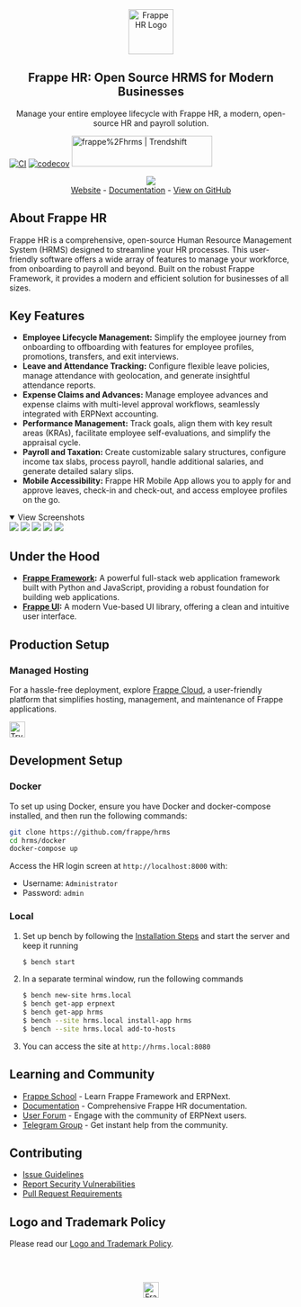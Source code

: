 <div align="center">
    <a href="https://frappe.io/hr">
        <img src=".github/frappe-hr-logo.png" height="80px" width="80px" alt="Frappe HR Logo">
    </a>
    <h2>Frappe HR: Open Source HRMS for Modern Businesses</h2>
    <p>Manage your entire employee lifecycle with Frappe HR, a modern, open-source HR and payroll solution.</p>
</div>

[![CI](https://github.com/frappe/hrms/actions/workflows/ci.yml/badge.svg?branch=develop)](https://github.com/frappe/hrms/actions/workflows/ci.yml)
[![codecov](https://codecov.io/gh/frappe/hrms/branch/develop/graph/badge.svg?token=0TwvyUg3I5)](https://codecov.io/gh/frappe/hrms)
<a href="https://trendshift.io/repositories/10972" target="_blank"><img src="https://trendshift.io/api/badge/repositories/10972" alt="frappe%2Fhrms | Trendshift" style="width: 250px; height: 55px;" width="250" height="55"/></a>

<div align="center">
    <img src=".github/hrms-hero.png"/>
</div>

<div align="center">
    <a href="https://frappe.io/hr">Website</a>
    -
    <a href="https://docs.frappe.io/hr/introduction">Documentation</a>
    -
    <a href="https://github.com/frappe/hrms">View on GitHub</a>
</div>

## About Frappe HR

Frappe HR is a comprehensive, open-source Human Resource Management System (HRMS) designed to streamline your HR processes. This user-friendly software offers a wide array of features to manage your workforce, from onboarding to payroll and beyond.  Built on the robust Frappe Framework, it provides a modern and efficient solution for businesses of all sizes.

## Key Features

*   **Employee Lifecycle Management:**  Simplify the employee journey from onboarding to offboarding with features for employee profiles, promotions, transfers, and exit interviews.
*   **Leave and Attendance Tracking:**  Configure flexible leave policies, manage attendance with geolocation, and generate insightful attendance reports.
*   **Expense Claims and Advances:**  Manage employee advances and expense claims with multi-level approval workflows, seamlessly integrated with ERPNext accounting.
*   **Performance Management:** Track goals, align them with key result areas (KRAs), facilitate employee self-evaluations, and simplify the appraisal cycle.
*   **Payroll and Taxation:** Create customizable salary structures, configure income tax slabs, process payroll, handle additional salaries, and generate detailed salary slips.
*   **Mobile Accessibility:** Frappe HR Mobile App allows you to apply for and approve leaves, check-in and check-out, and access employee profiles on the go.

<details open>
  <summary>View Screenshots</summary>
    <img src=".github/hrms-appraisal.png"/>
    <img src=".github/hrms-requisition.png"/>
    <img src=".github/hrms-attendance.png"/>
    <img src=".github/hrms-salary.png"/>
    <img src=".github/hrms-pwa.png"/>
</details>

## Under the Hood

*   **[Frappe Framework](https://github.com/frappe/frappe):** A powerful full-stack web application framework built with Python and JavaScript, providing a robust foundation for building web applications.
*   **[Frappe UI](https://github.com/frappe/frappe-ui):**  A modern Vue-based UI library, offering a clean and intuitive user interface.

## Production Setup

### Managed Hosting
For a hassle-free deployment, explore [Frappe Cloud](https://frappecloud.com), a user-friendly platform that simplifies hosting, management, and maintenance of Frappe applications.

<div>
    <a href="https://frappecloud.com/hrms/signup" target="_blank">
        <picture>
            <source media="(prefers-color-scheme: dark)" srcset="https://frappe.io/files/try-on-fc-white.png">
            <img src="https://frappe.io/files/try-on-fc-black.png" alt="Try on Frappe Cloud" height="28" />
        </picture>
    </a>
</div>

## Development Setup

### Docker
To set up using Docker, ensure you have Docker and docker-compose installed, and then run the following commands:
```bash
git clone https://github.com/frappe/hrms
cd hrms/docker
docker-compose up
```
Access the HR login screen at `http://localhost:8000` with:
-   Username: `Administrator`
-   Password: `admin`

### Local

1.  Set up bench by following the [Installation Steps](https://frappeframework.com/docs/user/en/installation) and start the server and keep it running
    ```sh
    $ bench start
    ```
2.  In a separate terminal window, run the following commands
    ```sh
    $ bench new-site hrms.local
    $ bench get-app erpnext
    $ bench get-app hrms
    $ bench --site hrms.local install-app hrms
    $ bench --site hrms.local add-to-hosts
    ```
3.  You can access the site at `http://hrms.local:8080`

## Learning and Community

*   [Frappe School](https://frappe.school) - Learn Frappe Framework and ERPNext.
*   [Documentation](https://docs.frappe.io/hr) - Comprehensive Frappe HR documentation.
*   [User Forum](https://discuss.erpnext.com/) - Engage with the community of ERPNext users.
*   [Telegram Group](https://t.me/frappehr) - Get instant help from the community.

## Contributing

*   [Issue Guidelines](https://github.com/frappe/erpnext/wiki/Issue-Guidelines)
*   [Report Security Vulnerabilities](https://erpnext.com/security)
*   [Pull Request Requirements](https://github.com/frappe/erpnext/wiki/Contribution-Guidelines)

## Logo and Trademark Policy

Please read our [Logo and Trademark Policy](TRADEMARK_POLICY.md).

<br />
<br />
<div align="center" style="padding-top: 0.75rem;">
    <a href="https://frappe.io" target="_blank">
        <picture>
            <source media="(prefers-color-scheme: dark)" srcset="https://frappe.io/files/Frappe-white.png">
            <img src="https://frappe.io/files/Frappe-black.png" alt="Frappe Technologies" height="28"/>
        </picture>
    </a>
</div>